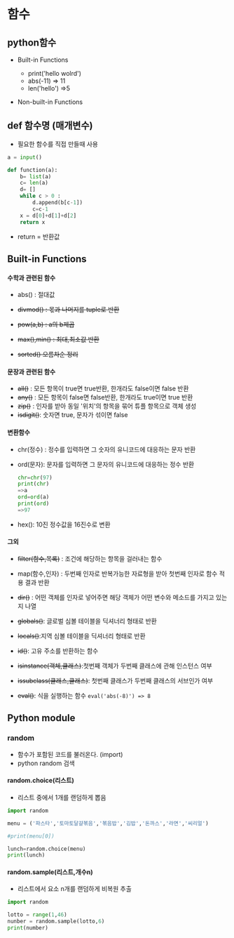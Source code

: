 # 함수

## python함수

- Built-in Functions
  - print('hello wolrd')
  - abs(-11) => 11
  - len('hello') =>5

- Non-built-in Functions



## def 함수명 (매개변수)

- 필요한 함수를 직접 만들때 사용

```python
a = input()

def function(a):
    b= list(a)
    c= len(a)
    d= []
    while c > 0 :
        d.append(b[c-1])
        c=c-1
    x = d[0]+d[1]+d[2]
    return x
```

- return = 반환값

## Built-in Functions

#### 수학과 관련된 함수

- abs() : 절대값
- ~~divmod() : 몫과 나머지를 tuple로 반환~~
- ~~pow(a,b) : a의 b제곱~~
- ~~max(),min() : 최대,최소값 반환~~

- ~~sorted() 오름차순 정리~~

#### 문장과 관련된 함수

- ~~all()~~ : 모든 항목이 true면 true반환, 한개라도 false이면 false 반환
- ~~any()~~ : 모든 항목이 false면 false반환, 한개라도 true이면 true 반환
- ~~zip()~~ : 인자를 받아 동일 '위치'의 항목을 묶어 튜플 항목으로 객체 생성
- ~~isdigit()~~: 숫자면 true, 문자가 섞이면 false

#### 변환함수

- chr(정수) : 정수를 입력하면 그 숫자의 유니코드에 대응하는 문자 반환

- ord(문자): 문자를 입력하면 그 문자의 유니코드에 대응하는 정수 반환

  ```python
  chr=chr(97)
  print(chr)
  =>a
  ord=ord(a)
  print(ord)
  =>97
  ```

- hex(): 10진 정수값을 16진수로 변환

#### 그외

- ~~filter(함수,목록)~~ : 조건에 해당하는 항목을 걸러내는 함수
- map(함수,인자) :  두번째 인자로 반복가능한 자료형을 받아 첫번째 인자로 함수 적용 결과 반환
- ~~dir()~~ : 어떤 객체를 인자로 넣어주면 해당 객체가 어떤 변수와 메소드를 가지고 있는지 나열
- ~~globals()~~: 글로벌 심볼 테이블을 딕셔너리 형태로 반환
- ~~locals()~~:지역 심볼 테이블을 딕셔너리 형태로 반환

- ~~id()~~: 고유 주소를 반환하는 함수
- ~~isinstance(객체,클래스)~~:첫번째 객체가 두번째 클래스에 관해 인스턴스 여부
- ~~issubclass(클래스,클래스)~~: 첫번째 클래스가 두번째 클래스의 서브인가 여부
- ~~eval()~~: 식을 실행하는 함수 `eval('abs(-8)') => 8`

## Python module

### random

- 함수가 포함된 코드를 불러온다. (import)
- python random 검색

#### random.choice(리스트)

- 리스트 중에서 1개를 랜덤하게 뽑음

```python
import random

menu = ('파스타','토마토달걀볶음','볶음밥','김밥','돈까스','라면','씨리얼')

#print(menu[0])

lunch=random.choice(menu)
print(lunch)
```

#### random.sample(리스트,개수n)

- 리스트에서 요소 n개를 랜덤하게 비복원 추출

```python
import random

lotto = range(1,46)
nunber = random.sample(lotto,6)
print(number)
```

